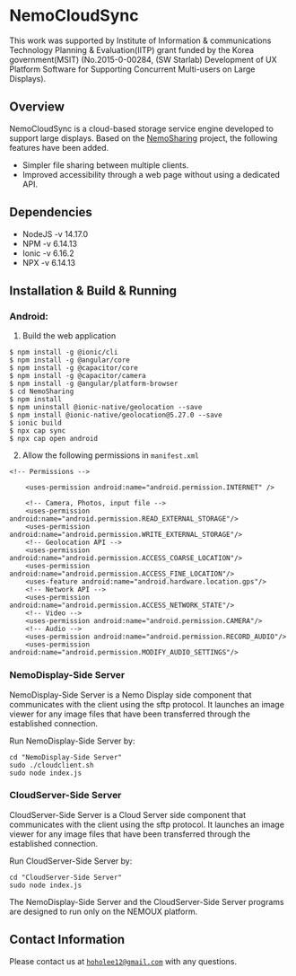 # NemoCloudSync
This work was supported by Institute of Information & communications Technology Planning & Evaluation(IITP) grant funded by the Korea government(MSIT) (No.2015-0-00284, (SW Starlab) Development of UX Platform Software for Supporting Concurrent Multi-users on Large Displays).

## Overview
NemoCloudSync is a cloud-based storage service engine developed to support large displays.
Based on the [NemoSharing][sharinglink] project, the following features have been added.

* Simpler file sharing between multiple clients.
* Improved accessibility through a web page without using a dedicated API.

[sharinglink]: https://github.com/hoholee12/NemoSharing "Git Link"

## Dependencies
 - NodeJS -v 14.17.0
 - NPM -v 6.14.13
 - Ionic -v 6.16.2
 - NPX -v 6.14.13

## Installation & Build & Running

### Android:

1. Build the web application
```
$ npm install -g @ionic/cli
$ npm install -g @angular/core
$ npm install -g @capacitor/core
$ npm install -g @capacitor/camera
$ npm install -g @angular/platform-browser
$ cd NemoSharing
$ npm install
$ npm uninstall @ionic-native/geolocation --save
$ npm install @ionic-native/geolocation@5.27.0 --save
$ ionic build
$ npx cap sync
$ npx cap open android
```

2. Allow the following permissions in `manifest.xml`
```
<!-- Permissions -->

    <uses-permission android:name="android.permission.INTERNET" />

    <!-- Camera, Photos, input file -->
    <uses-permission android:name="android.permission.READ_EXTERNAL_STORAGE"/>
    <uses-permission android:name="android.permission.WRITE_EXTERNAL_STORAGE"/>
    <!-- Geolocation API -->
    <uses-permission android:name="android.permission.ACCESS_COARSE_LOCATION"/>
    <uses-permission android:name="android.permission.ACCESS_FINE_LOCATION"/>
    <uses-feature android:name="android.hardware.location.gps"/>
    <!-- Network API -->
    <uses-permission android:name="android.permission.ACCESS_NETWORK_STATE"/>
    <!-- Video -->
    <uses-permission android:name="android.permission.CAMERA"/>
    <!-- Audio -->
    <uses-permission android:name="android.permission.RECORD_AUDIO"/>
    <uses-permission android:name="android.permission.MODIFY_AUDIO_SETTINGS"/>
```

### NemoDisplay-Side Server
NemoDisplay-Side Server is a Nemo Display side component that communicates with the client using the sftp protocol. It launches an image viewer for any image files that have been transferred through the established connection.

Run NemoDisplay-Side Server by:
```
cd "NemoDisplay-Side Server"
sudo ./cloudclient.sh
sudo node index.js
```


### CloudServer-Side Server
CloudServer-Side Server is a Cloud Server side component that communicates with the client using the sftp protocol. It launches an image viewer for any image files that have been transferred through the established connection.

Run CloudServer-Side Server by:
```
cd "CloudServer-Side Server"
sudo node index.js
```

The NemoDisplay-Side Server and the CloudServer-Side Server programs are designed to run only on the NEMOUX platform.

## Contact Information
Please contact us at <ins>`hoholee12@gmail.com`</ins> with any questions.
